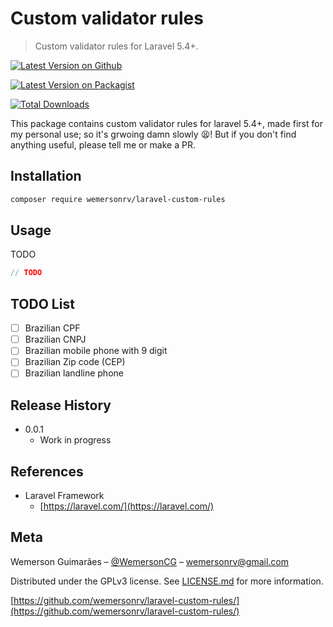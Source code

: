 # Custom validator rules
> Custom validator rules for Laravel 5.4+.

[![Latest Version on Github](https://img.shields.io/github/release/wemersonrv/laravel-custom-rules.svg?style=flat)](https://packagist.org/packages/wemersonrv/laravel-custom-rules)

[![Latest Version on Packagist](https://img.shields.io/packagist/v/wemersonrv/laravel-custom-rules.svg?style=flat)](https://packagist.org/packages/wemersonrv/laravel-custom-rules)

[![Total Downloads](https://img.shields.io/packagist/dt/wemersonrv/laravel-custom-rules.svg?style=flat)](https://packagist.org/packages/wemersonrv/laravel-custom-rules)

This package contains custom validator rules for laravel 5.4+, made first for my personal use;
so it's grwoing damn slowly :tired_face:! But if you don't find anything useful, please tell me or make a PR.

## Installation

```sh
composer require wemersonrv/laravel-custom-rules
```

## Usage

TODO

```php
// TODO
```

## TODO List

* [ ] Brazilian CPF
* [ ] Brazilian CNPJ
* [ ] Brazilian mobile phone with 9 digit
* [ ] Brazilian Zip code (CEP)
* [ ] Brazilian landline phone

## Release History

* 0.0.1
  * Work in progress

## References

* Laravel Framework
  * [https://laravel.com/](https://laravel.com/)

## Meta

Wemerson Guimarães – [@WemersonCG](https://twitter.com/WemersonCG) – wemersonrv@gmail.com

Distributed under the GPLv3 license. See [LICENSE.md](LICENSE.md) for more information.

[https://github.com/wemersonrv/laravel-custom-rules/](https://github.com/wemersonrv/laravel-custom-rules/)
